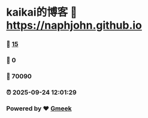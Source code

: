 # kaikai的博客 :link: https://naphjohn.github.io 
### :page_facing_up: [15](https://naphjohn.github.io/tag.html) 
### :speech_balloon: 0 
### :hibiscus: 70090 
### :alarm_clock: 2025-09-24 12:01:29 
### Powered by :heart: [Gmeek](https://github.com/Meekdai/Gmeek)
